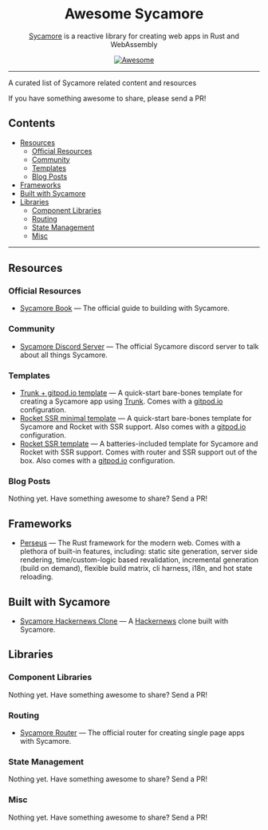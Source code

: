<h1 align="center">Awesome Sycamore</h1>
<p align="center"><a href="https://sycamore-rs.netlify.app">Sycamore</a> is a reactive library for creating web apps in Rust and WebAssembly</p>

<div align="center">
    <a href="https://awesome.re">
        <img src="https://awesome.re/badge.svg" alt="Awesome" />
    </a>
</div>

---

A curated list of Sycamore related content and resources

If you have something awesome to share, please send a PR!

## Contents

- [Resources](#resources)
  - [Official Resources](#official-resources)
  - [Community](#community)
  - [Templates](#templates)
  - [Blog Posts](#blog-posts)
- [Frameworks](#frameworks)
- [Built with Sycamore](#built-with-sycamore)
- [Libraries](#libraries)
  - [Component Libraries](#component-libraries)
  - [Routing](#routing)
  - [State Management](#state-management)
  - [Misc](#misc)

---

## Resources

### Official Resources

- [Sycamore Book](https://sycamore-rs.netlify.app/docs/getting_started/installation) — The official
  guide to building with Sycamore.

### Community

- [Sycamore Discord Server](https://discord.gg/vDwFUmm6mU) — The official Sycamore discord server to
  talk about all things Sycamore.

### Templates

- [Trunk + gitpod.io template](https://github.com/sycamore-rs/sycamore-trunk-gitpod-template) — A
  quick-start bare-bones template for creating a Sycamore app using [Trunk](https://trunkrs.dev).
  Comes with a [gitpod.io](https://www.gitpod.io) configuration.
- [Rocket SSR minimal template](https://github.com/sycamore-rs/sycamore-rocket-minimal-template) — A
  quick-start bare-bones template for Sycamore and Rocket with SSR support. Also comes with a
  [gitpod.io](https://www.gitpod.io) configuration.
- [Rocket SSR template](https://github.com/sycamore-rs/sycamore-rocket-template) — A
  batteries-included template for Sycamore and Rocket with SSR support. Comes with router and SSR
  support out of the box. Also comes with a [gitpod.io](https://www.gitpod.io) configuration.

### Blog Posts

Nothing yet. Have something awesome to share? Send a PR!

## Frameworks

- [Perseus](https://github.com/arctic-hen7/perseus) — The Rust framework for the modern web. Comes
  with a plethora of built-in features, including: static site generation, server side rendering,
  time/custom-logic based revalidation, incremental generation (build on demand), flexible build
  matrix, cli harness, i18n, and hot state reloading.

## Built with Sycamore

- [Sycamore Hackernews Clone](https://github.com/sycamore-rs/hackernews-sycamore) — A
  [Hackernews](https://news.ycombinator.com) clone built with Sycamore.

## Libraries

### Component Libraries

Nothing yet. Have something awesome to share? Send a PR!

### Routing

- [Sycamore Router](https://github.com/sycamore-rs/sycamore/tree/master/packages/sycamore-router) —
  The official router for creating single page apps with Sycamore.

### State Management

Nothing yet. Have something awesome to share? Send a PR!

### Misc

Nothing yet. Have something awesome to share? Send a PR!
